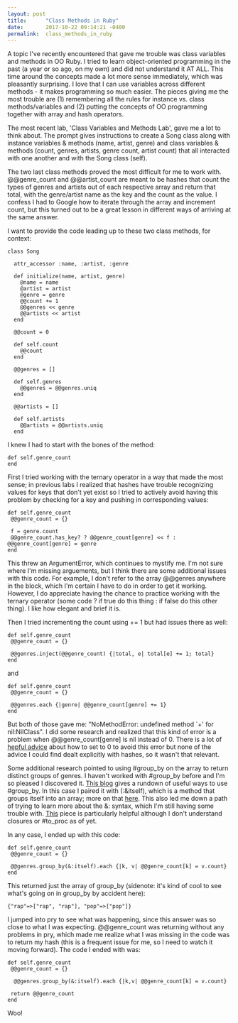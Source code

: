 ```yaml
---
layout: post
title:      "Class Methods in Ruby"
date:       2017-10-22 09:14:21 -0400
permalink:  class_methods_in_ruby
---
```


A topic I've recently encountered that gave me trouble was class variables and methods in OO Ruby. I tried to learn object-oriented programming in the past (a year or so ago, on my own) and did not understand it AT ALL. This time around the concepts made a lot more sense immediately, which was pleasantly surprising. I love that I can use variables across different methods - it makes programming so much easier. The pieces giving me the most trouble are (1) remembering all the rules for instance vs. class methods/variables and (2) putting the concepts of OO programming together with array and hash operators. 

The most recent lab, 'Class Variables and Methods Lab', gave me a lot to think about. The prompt gives instructions to create a Song class along with instance variables & methods (name, artist, genre) and class variables & methods (count, genres, artists, genre count, artist count) that all interacted with one another and with the Song class (self).

The two last class methods proved the most difficult for me to work with. @@genre_count and @@artist_count are meant to be hashes that count the types of genres and artists out of each respective array and return that total, with the genre/artist name as the key and the count as the value. I confess I had to Google how to iterate through the array and increment count, but this turned out to be a great lesson in different ways of arriving at the same answer.

I want to provide the code leading up to these two class methods, for context:

```
class Song

  attr_accessor :name, :artist, :genre

  def initialize(name, artist, genre)
    @name = name
    @artist = artist
    @genre = genre
    @@count += 1
    @@genres << genre
    @@artists << artist
  end

  @@count = 0

  def self.count
    @@count
  end

  @@genres = []

  def self.genres
    @@genres = @@genres.uniq
  end

  @@artists = []

  def self.artists
    @@artists = @@artists.uniq
  end

```

I knew I had to start with the bones of the method:

```
def self.genre_count
end
```

First I tried working with the ternary operator in a way that made the most sense; in previous labs I realized that hashes have trouble recognizing values for keys that don't yet exist so I tried to actively avoid having this problem by checking for a key and pushing in corresponding values:

```
def self.genre_count
 @@genre_count = {}

 f = genre.count
 @@genre_count.has_key? ? @@genre_count[genre] << f : @@genre_count[genre] = genre
end
```

This threw an ArgumentError, which continues to mystify me. I'm not sure where I'm missing arguements, but I think there are some additional issues with this code. For example, I don't refer to the array @@genres anywhere in the block, which I'm certain I have to do in order to get it working. However, I do appreciate having the chance to practice working with the ternary operator (some code ? if true do this thing : if false do this other thing). I like how elegant and brief it is. 

Then I tried incrementing the count using += 1 but had issues there as well:

```
def self.genre_count
 @@genre_count = {}
 
 @@genres.inject(@@genre_count) {|total, e| total[e] += 1; total}
end
```

and 

```
def self.genre_count
 @@genre_count = {}
 
 @@genres.each {|genre| @@genre_count[genre] += 1}
end
```

But both of those gave me: "NoMethodError: undefined method `+' for nil:NilClass". I did some research and realized that this kind of error is a problem when @@genre_count[genre] is nil instead of 0. There is a lot of [hepful advice](https://stackoverflow.com/questions/37715446/undefined-method-for-nilnilclass-ruby) about how to set to 0 to avoid this error but none of the advice I could find dealt explicitly with hashes, so it wasn't that relevant.

Some additional research pointed to using #group_by on the array to return distinct groups of genres. I haven't worked with #group_by before and I'm so pleased I discovered it. [This blog](http://gregpark.io/blog/ruby-group-by/) gives a rundown of useful ways to use #group_by. In this case I paired it with (:&itself), which is a method that groups itself into an array; more on that [here](http://www.rubydoc.info/github/rubyworks/facets/Object%3Aitself). This also led me down a path of trying to learn more about the &: syntax, which I'm still having some trouble with. [This](http://www.brianstorti.com/understanding-ruby-idiom-map-with-symbol/) piece is particularly helpful although I don't understand closures or #to_proc as of yet.

In any case, I ended up with this code:

```
def self.genre_count
 @@genre_count = {}
 
 @@genres.group_by(&:itself).each {|k, v| @@genre_count[k] = v.count}
end
```

This returned just the array of group_by (sidenote: it's kind of cool to see what's going on in group_by by accident here):

```
{"rap"=>["rap", "rap"], "pop"=>["pop"]}
```

I jumped into pry to see what was happening, since this answer was so close to what I was expecting. @@genre_count was returning without any problems in pry, which made me realize what I was missing in the code was to return my hash (this is a frequent issue for me, so I need to watch it moving forward). The code I ended with was:

```
def self.genre_count
 @@genre_count = {}

  @@genres.group_by(&:itself).each {|k,v| @@genre_count[k] = v.count}

 return @@genre_count
end
```

Woo! 






